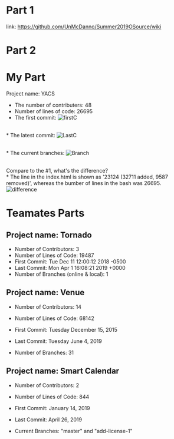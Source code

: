 Part 1
====
link: https://github.com/UnMcDanno/Summer2019OSource/wiki

Part 2
=====
My Part
====
Project name: YACS
* The number of contributers: 48
* Number of lines of code: 26695
* The first commit: 
![firstC](https://user-images.githubusercontent.com/32678121/59114302-e2dd0e80-8914-11e9-916f-04003bc44dbc.jpg)

<br>* The latest commit: 
![LastC](https://user-images.githubusercontent.com/32678121/59114303-e2dd0e80-8914-11e9-9e19-0a3c40903251.jpg)

<br>* The current branches: 
![Branch](https://user-images.githubusercontent.com/32678121/59114667-abbb2d00-8915-11e9-968d-bfeb62f8d8ae.jpg)

<br>Compare to the #1, what's the difference?
<br>* The line in the index.html is shown as '23124 (32711 added, 9587 removed)', whereas the bumber of lines in the bash was 26695.
![difference](https://user-images.githubusercontent.com/32678121/59117379-8e895d00-891b-11e9-899e-0f4acc3d4916.jpg)

Teamates Parts
====
Project name: Tornado
---
* Number of Contributors: 3
* Number of Lines of Code: 19487 
* First Commit: Tue Dec 11 12:00:12 2018 -0500 
* Last Commit: Mon Apr 1 16:08:21 2019 +0000 
* Number of Branches (online & local): 1 

Project name: Venue
---
* Number of Contributors: 14

* Number of Lines of Code: 68142

* First Commit: Tuesday December 15, 2015

* Last Commit: Tuesday June 4, 2019

* Number of Branches: 31


Project name: Smart Calendar
---
* Number of Contributors: 2

* Number of Lines of Code: 844

* First Commit: January 14, 2019

* Last Commit: April 26, 2019

* Current Branches: "master" and "add-license-1"

